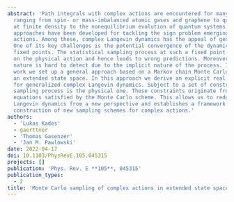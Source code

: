 ```yaml
---
abstract: 'Path integrals with complex actions are encountered for many physical systems
  ranging from spin- or mass-imbalanced atomic gases and graphene to quantum chromodynamics
  at finite density to the nonequilibrium evolution of quantum systems. Many computational
  approaches have been developed for tackling the sign problem emerging for complex
  actions. Among these, complex Langevin dynamics has the appeal of general applicability.
  One of its key challenges is the potential convergence of the dynamics to unphysical
  fixed points. The statistical sampling process at such a fixed point is not based
  on the physical action and hence leads to wrong predictions. Moreover, its unphysical
  nature is hard to detect due to the implicit nature of the process. In the present
  work we set up a general approach based on a Markov chain Monte Carlo scheme in
  an extended state space. In this approach we derive an explicit real sampling process
  for generalized complex Langevin dynamics. Subject to a set of constraints, this
  sampling process is the physical one. These constraints originate from the detailed-balance
  equations satisfied by the Monte Carlo scheme. This allows us to rederive complex
  Langevin dynamics from a new perspective and establishes a framework for the explicit
  construction of new sampling schemes for complex actions.'
authors:
  - 'Lukas Kades'
  - gaerttner
  - 'Thomas Gasenzer'
  - 'Jan M. Pawlowski'
date: 2022-04-17
doi: 10.1103/PhysRevE.105.045315
projects: []
publication: 'Phys. Rev. E **105**, 045315'
publication_types:
  - 2
title: 'Monte Carlo sampling of complex actions in extended state spaces'
---
```

